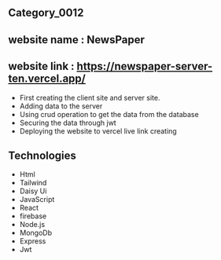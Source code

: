 ## Category_0012
## website name : NewsPaper
## website link : https://newspaper-server-ten.vercel.app/

* First creating the client site and server site.
* Adding data to the server
* Using crud operation to get the data from the database 
* Securing the data through jwt
* Deploying the website to vercel live link creating 

## Technologies
  - Html
  - Tailwind
  - Daisy Ui
  - JavaScript
  - React
  - firebase
  - Node.js
  - MongoDb
  - Express
  - Jwt

